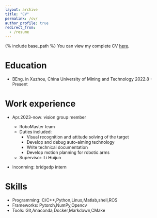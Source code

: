 ```yaml
---
layout: archive
title: "CV"
permalink: /cv/
author_profile: true
redirect_from:
  - /resume
---
```


{% include base_path %}
You can view my complete CV [here](https://drive.google.com/file/d/1AqzNfTDYa_7IPigrYaiSDW5cHXKaIIks/view?usp=sharing).

Education
======
* BEng. in Xuzhou, China University of Mining and Technology  2022.8 - Present

Work experience
======
* Apr.2023\-now: vision group member
  * RoboMaster team
  * Duties included:
    * Visual recognition and attitude solving of the target  
    * Develop and debug auto-aiming technology
    * Write technical documentation
    * Develop motion planning for robotic arms
  * Supervisor: Li Huijun
  
* Inconming: bridgedp intern
  
  
Skills
======
* Programming: C/C++,Python,Linux,Matlab,shell,ROS
* Frameworks: Pytorch,NumPy,Opencv
* Tools: Git,Anaconda,Docker,Markdown,CMake
